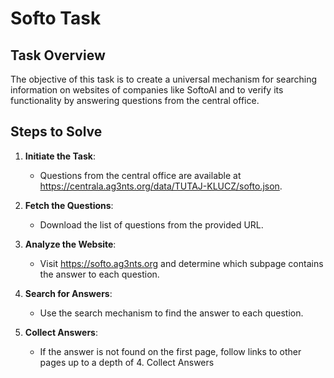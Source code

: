 # Softo Task

## Task Overview

The objective of this task is to create a universal mechanism for searching information on websites of companies like SoftoAI and to verify its functionality by answering questions from the central office.  


## Steps to Solve
1. **Initiate the Task**:  
    - Questions from the central office are available at https://centrala.ag3nts.org/data/TUTAJ-KLUCZ/softo.json.

2. **Fetch the Questions**:
   - Download the list of questions from the provided URL.

3. **Analyze the Website**:
   - Visit https://softo.ag3nts.org and determine which subpage contains the answer to each question.

4. **Search for Answers**:
    - Use the search mechanism to find the answer to each question.

5. **Collect Answers**:
   - If the answer is not found on the first page, follow links to other pages up to a depth of 4.
     Collect Answers  
